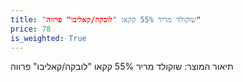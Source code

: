 ```yaml
---
title: "שוקולד מריר 55% קקאו "לובקה/קאליבו" פרווה"
price: 78
is_weighted: True
---
```


תיאור המוצר: שוקולד מריר 55% קקאו "לובקה/קאליבו" פרווה

